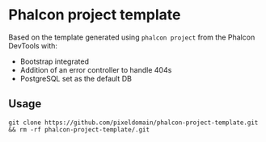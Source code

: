 # Phalcon project template

Based on the template generated using `phalcon project` from the Phalcon DevTools with:

- Bootstrap integrated
- Addition of an error controller to handle 404s
- PostgreSQL set as the default DB

## Usage

`git clone https://github.com/pixeldomain/phalcon-project-template.git && rm -rf phalcon-project-template/.git`